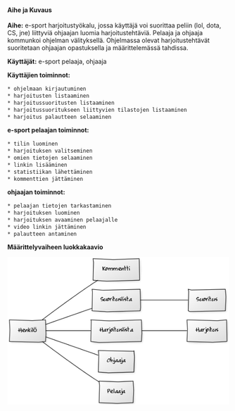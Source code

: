 #### Aihe ja Kuvaus

**Aihe:** e-sport harjoitustyökalu, jossa käyttäjä voi suorittaa peliin (lol, dota, CS, jne) liittyviä ohjaajan luomia harjoitustehtäviä. Pelaaja ja ohjaaja kommunkoi ohjelman välityksellä. Ohjelmassa olevat harjoitustehtävät suoritetaan ohjaajan opastuksella ja määrittelemässä tahdissa.

**Käyttäjät:** e-sport pelaaja, ohjaaja

**Käyttäjien toiminnot:**

    * ohjelmaan kirjautuminen
    * harjoitusten listaaminen
    * harjoitussuoritusten listaaminen
    * harjoitussuoritukseen liittyvien tilastojen listaaminen
    * harjoitus palautteen selaaminen

**e-sport pelaajan toiminnot:**

    * tilin luominen
    * harjoituksen valitseminen
    * omien tietojen selaaminen
    * linkin lisääminen
    * statistiikan lähettäminen
    * kommenttien jättäminen

**ohjaajan toiminnot:**

    * pelaajan tietojen tarkastaminen
    * harjoituksen luominen
    * harjoituksen avaaminen pelaajalle
    * video linkin jättäminen
    * palautteen antaminen

**Määrittelyvaiheen luokkakaavio**

![Luokkakaavio](Luokkakaavio.png)
